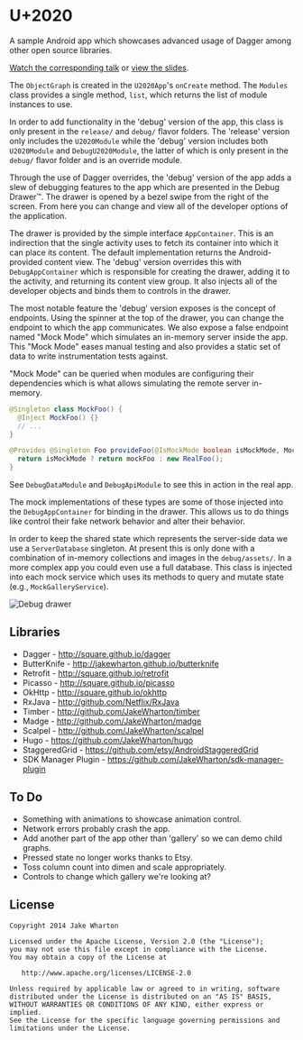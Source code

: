 U+2020
======

A sample Android app which showcases advanced usage of Dagger among other open source libraries.

[Watch the corresponding talk][parleys] or [view the slides][slides].

The `ObjectGraph` is created in the `U2020App`'s `onCreate` method. The `Modules` class provides a
single method, `list`, which returns the list of module instances to use.

In order to add functionality in the 'debug' version of the app, this class is only present in the
`release/` and `debug/` flavor folders. The 'release' version only includes the `U2020Module` while
the 'debug' version includes both `U2020Module` and `DebugU2020Module`, the latter of which is only
present in the `debug/` flavor folder and is an override module.

Through the use of Dagger overrides, the 'debug' version of the app adds a slew of debugging
features to the app which are presented in the Debug Drawer™. The drawer is opened by a bezel
swipe from the right of the screen. From here you can change and view all of the developer options
of the application.

The drawer is provided by the simple interface `AppContainer`. This is an indirection that the
single activity uses to fetch its container into which it can place its content. The default
implementation returns the Android-provided content view. The 'debug' version overrides this with
`DebugAppContainer` which is responsible for creating the drawer, adding it to the activity, and
returning its content view group. It also injects all of the developer objects and binds them to
controls in the drawer.

The most notable feature the 'debug' version exposes is the concept of endpoints. Using the spinner
at the top of the drawer, you can change the endpoint to which the app communicates. We also expose
a false endpoint named "Mock Mode" which simulates an in-memory server inside the app. This "Mock
Mode" eases manual testing and also provides a static set of data to write instrumentation tests
against.

"Mock Mode" can be queried when modules are configuring their dependencies which is what allows
simulating the remote server in-memory.
```java
@Singleton class MockFoo() {
  @Inject MockFoo() {}
  // ...
}
```
```java
@Provides @Singleton Foo provideFoo(@IsMockMode boolean isMockMode, MockFoo mockFoo) {
  return isMockMode ? return mockFoo : new RealFoo();
}
```
See `DebugDataModule` and `DebugApiModule` to see this in action in the real app.

The mock implementations of these types are some of those injected into the `DebugAppContainer` for
binding in the drawer. This allows us to do things like control their fake network behavior and
alter their behavior.

In order to keep the shared state which represents the server-side data we use a `ServerDatabase`
singleton. At present this is only done with a combination of in-memory collections and images in
the `debug/assets/`. In a more complex app you could even use a full database. This class is
injected into each mock service which uses its methods to query and mutate state
(e.g., `MockGalleryService`).

![Debug drawer](u2020.gif)



Libraries
---------

 * Dagger - http://square.github.io/dagger
 * ButterKnife - http://jakewharton.github.io/butterknife
 * Retrofit - http://square.github.io/retrofit
 * Picasso - http://square.github.io/picasso
 * OkHttp - http://square.github.io/okhttp
 * RxJava - http://github.com/Netflix/RxJava
 * Timber - http://github.com/JakeWharton/timber
 * Madge - http://github.com/JakeWharton/madge
 * Scalpel - http://github.com/JakeWharton/scalpel
 * Hugo - https://github.com/JakeWharton/hugo
 * StaggeredGrid - https://github.com/etsy/AndroidStaggeredGrid
 * SDK Manager Plugin - https://github.com/JakeWharton/sdk-manager-plugin



To Do
-----

 * Something with animations to showcase animation control.
 * Network errors probably crash the app.
 * Add another part of the app other than 'gallery' so we can demo child graphs.
 * Pressed state no longer works thanks to Etsy.
 * Toss column count into dimen and scale appropriately.
 * Controls to change which gallery we're looking at?



License
-------

    Copyright 2014 Jake Wharton

    Licensed under the Apache License, Version 2.0 (the "License");
    you may not use this file except in compliance with the License.
    You may obtain a copy of the License at

       http://www.apache.org/licenses/LICENSE-2.0

    Unless required by applicable law or agreed to in writing, software
    distributed under the License is distributed on an "AS IS" BASIS,
    WITHOUT WARRANTIES OR CONDITIONS OF ANY KIND, either express or implied.
    See the License for the specific language governing permissions and
    limitations under the License.


 [parleys]: http://parleys.com/play/529bde2ce4b0e619540cc3ae
 [slides]: https://speakerdeck.com/jakewharton/android-apps-with-dagger-devoxx-2013
